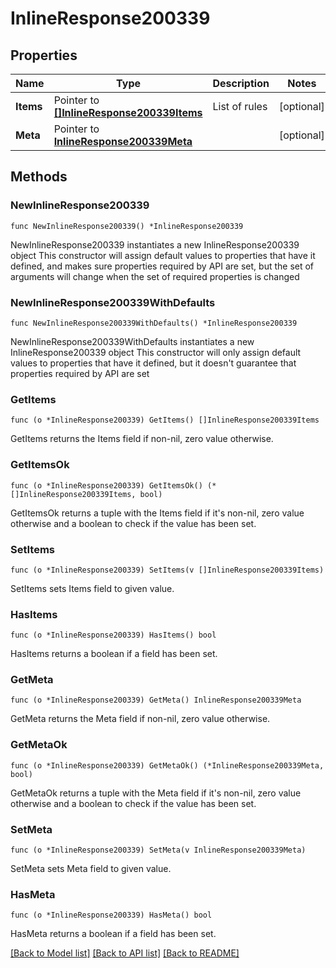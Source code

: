 # InlineResponse200339

## Properties

Name | Type | Description | Notes
------------ | ------------- | ------------- | -------------
**Items** | Pointer to [**[]InlineResponse200339Items**](InlineResponse200339Items.md) | List of rules | [optional] 
**Meta** | Pointer to [**InlineResponse200339Meta**](InlineResponse200339Meta.md) |  | [optional] 

## Methods

### NewInlineResponse200339

`func NewInlineResponse200339() *InlineResponse200339`

NewInlineResponse200339 instantiates a new InlineResponse200339 object
This constructor will assign default values to properties that have it defined,
and makes sure properties required by API are set, but the set of arguments
will change when the set of required properties is changed

### NewInlineResponse200339WithDefaults

`func NewInlineResponse200339WithDefaults() *InlineResponse200339`

NewInlineResponse200339WithDefaults instantiates a new InlineResponse200339 object
This constructor will only assign default values to properties that have it defined,
but it doesn't guarantee that properties required by API are set

### GetItems

`func (o *InlineResponse200339) GetItems() []InlineResponse200339Items`

GetItems returns the Items field if non-nil, zero value otherwise.

### GetItemsOk

`func (o *InlineResponse200339) GetItemsOk() (*[]InlineResponse200339Items, bool)`

GetItemsOk returns a tuple with the Items field if it's non-nil, zero value otherwise
and a boolean to check if the value has been set.

### SetItems

`func (o *InlineResponse200339) SetItems(v []InlineResponse200339Items)`

SetItems sets Items field to given value.

### HasItems

`func (o *InlineResponse200339) HasItems() bool`

HasItems returns a boolean if a field has been set.

### GetMeta

`func (o *InlineResponse200339) GetMeta() InlineResponse200339Meta`

GetMeta returns the Meta field if non-nil, zero value otherwise.

### GetMetaOk

`func (o *InlineResponse200339) GetMetaOk() (*InlineResponse200339Meta, bool)`

GetMetaOk returns a tuple with the Meta field if it's non-nil, zero value otherwise
and a boolean to check if the value has been set.

### SetMeta

`func (o *InlineResponse200339) SetMeta(v InlineResponse200339Meta)`

SetMeta sets Meta field to given value.

### HasMeta

`func (o *InlineResponse200339) HasMeta() bool`

HasMeta returns a boolean if a field has been set.


[[Back to Model list]](../README.md#documentation-for-models) [[Back to API list]](../README.md#documentation-for-api-endpoints) [[Back to README]](../README.md)


